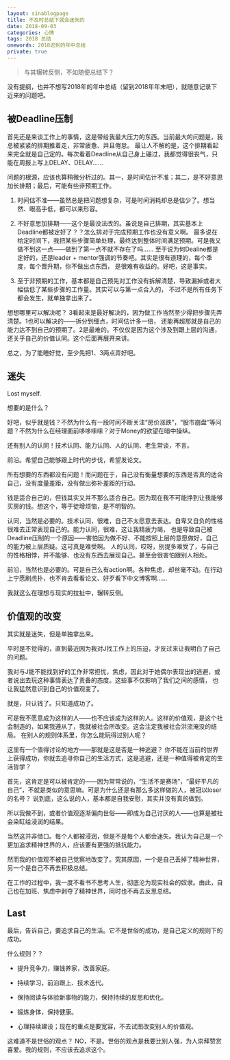 ```yaml
---
layout: sinablogpage
title: 不及时总结下就会迷失的
date: 2018-09-03
categories: 心情 
tags: 2018 总结
onewords: 2018迟到的年中总结
private: true
---
```

> 与其辗转反侧，不如随便总结下？

没有提纲，也并不想写2018年的年中总结（留到2018年年末吧），就随意记录下近来的问题吧。

## 被Deadline压制

首先还是来谈工作上的事情，这是带给我最大压力的东西。当前最大的问题是，我总被紧紧的排期推着走，非常疲惫、并且倦怠。
最让人不解的是，这个排期看起来完全就是自己定的。每次看着Deadline从自己身上碾过，我都觉得很丧气，只能在周报上写上DELAY、DELAY……

问题的根源，应该也算稍微分析过的。其一，是时间估计不准；其二，是不好意思加长排期；最后，可能有些非预期工作。

1. 时间估不准——虽然总是把问题想复杂，可是时间消耗却总是估少了。想当然、眼高手低，都可以来形容。

2. 不好意思加排期——这个是最没法改的。虽说是自己排期，其实基本上Deadline都被定好了？？怎么排对于完成预期工作也没有意义啊。
最多说在给定时间下，我把某些步骤简单处理，最终达到整体时间满足预期。可是我又做不到这一点——做到了第一点不就不存在了吗……
至于说为何Dealine都是定好的，还是leader + mentor强调的节奏吧。其实是很有道理的，每个季度，每个晋升期，你不做出点东西，
是很难有收益的。好吧，这是事实。

3. 至于非预期的工作，基本都是自己预先对工作没有拆解清楚，导致漏掉或者大幅估低了某些步骤的工作量。其实可以与第一点合入的，
不过不是所有任务下都会发生，就单独拿出来了。

想想哪里可以解决呢？ 3看起来是最好解决的，因为做工作当然至少得把步骤先弄清楚。1也可以解决的——拆分到细点，时间估计多一倍，
还能再超那就是自己的能力达不到自己的预期了。2是最难的。不仅仅是因为这个涉及到跟上层的沟通，还关乎自己的价值认同。这个后面再展开来讲。

总之，为了能睡好觉，至少先把1、3两点弄好吧。

## 迷失

Lost myself.

想要的是什么？

好吧，似乎就是钱？不然为什么有一段时间不断关注“房价涨跌”，“股市崩盘”等问题？不然为什么在经理面前哆哆嗦嗦？对于Money的欲望在暗中操纵。

还有别人的认同！技术认同、能力认同、人的认同、老生常谈，不言。

前沿。希望自己能够跟上时代的步伐，希望发论文。

所有想要的东西都没有问题！而问题在于，自己没有衡量想要的东西是否真的适合自己，没有度量差距，没有做出弥补差距的行动。

钱是适合自己的，但钱其实又并不那么适合自己。因为现在我不可能挣到让我能够买房的钱。想这个，等于徒增烦恼，是不明智的。

认同，当然是必要的。技术认同，很难，自己不太愿意去表达。自卑又自负的性格很难去正常表现自己的。能力认同，很难，这让我精疲力竭，
也是导致自己被Deadline压制的一个原因——害怕因为做不好、不能按照上层的意愿做好，自己的能力被上层质疑。这可真是难受啊。
人的认同，哎呀，别提多难受了，与自己的性格相悖，并不能够、也没有东西去展现自己。甚至会很害怕跟别人相处。

前沿，当然也是必要的。可是自己么有action啊。各种焦虑，却丝毫不动。在行动上宁愿刷虎扑，也不肯去看看论文、好歹看下中文博客啊……

我就这么在理想与现实的拉扯中，辗转反侧。


## 价值观的改变

其实就是迷失，但是单独拿出来。

平时是不觉得的，直到最近因为我对J找工作上的压迫，才反过来让我明白了自己的问题。

我对与J能不能找到好的工作非常担忧，焦虑，因此对于她偶尔表现出的逃避，或者说出去玩这种事情表达了责备的态度。这些事不仅影响了我们之间的感情，
也让我猛然意识到自己的价值观变了。

就是，只认钱了。只知道成功了。

可是我不愿意成为这样的人——也不应该成为这样的人。这样的价值观，是这个社会制造的，如果我遵从了，我就被社会所改变。这会注定我被社会洪流淹没的结局。
在别人的规则体系里，你怎么能玩得过别人呢？

这里有一个值得讨论的地方——那就是这是否是一种逃避？ 你不能在当前的世界上获得成功，你就去追寻你自己的生活方式，这是逃避，还是一种值得被肯定的生活哲学？

首先，这肯定是可以被肯定的——因为常常说的，“生活不是赛场”，“最好平凡的自己”，不就是类似的意思嘛。可是为什么还是有那么多这样做的人，被冠以loser的名号？
说到底，这么说的人，基本都是自我安慰，其实并没有真的做到。

所以我做不到，或者价值观逐渐偏向世俗——即成为自己讨厌的人——也算是被社会染缸给浸润的结果。

当然这并非借口。每个人都被浸润，但是不是每个人都会迷失。我认为自己是一个更加追求精神世界的人，应该要有更强的抵抗能力。

然而我的价值观不被自己觉察地改变了。究其原因，一个是自己丢掉了精神世界，另一个是自己不再去积极总结。

在工作的过程中，我一度不看书不思考人生，彻底沦为现实社会的奴隶。由此，自己也在加班、焦虑中剥夺了精神世界，同时也不再去反思总结。

## Last

最后，告诉自己，要追求自己的生活。它不是世俗的成功，是自己定义的规则下的成功。

什么规则？？

- 提升竞争力，赚钱养家，改善家庭。

- 持续学习，前沿跟上、技术迭代。

- 保持阅读与体验新事物的能力，保持持续的反思和优化。

- 锻炼身体，保持健康。

- 心理持续建设；现在的重点是要宽容，不去试图改变别人的价值观。

这难道不是世俗的观点？ NO，不是。世俗的观点是我要比别人强，为人崇拜赞赏喜爱。我的规则，不应该去追求这个。


